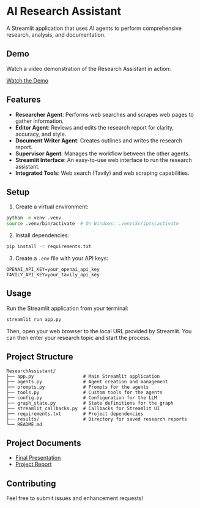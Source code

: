 # AI Research Assistant

A Streamlit application that uses AI agents to perform comprehensive research, analysis, and documentation.

## Demo

Watch a video demonstration of the Research Assistant in action:

[Watch the Demo](Research%20Assistant%20Demo.mp4)

## Features

- **Researcher Agent**: Performs web searches and scrapes web pages to gather information.
- **Editor Agent**: Reviews and edits the research report for clarity, accuracy, and style.
- **Document Writer Agent**: Creates outlines and writes the research report.
- **Supervisor Agent**: Manages the workflow between the other agents.
- **Streamlit Interface**: An easy-to-use web interface to run the research assistant.
- **Integrated Tools**: Web search (Tavily) and web scraping capabilities.

## Setup

1. Create a virtual environment:
```bash
python -m venv .venv
source .venv/bin/activate  # On Windows: .venv\Scripts\activate
```

2. Install dependencies:
```bash
pip install -r requirements.txt
```

3. Create a `.env` file with your API keys:
```
OPENAI_API_KEY=your_openai_api_key
TAVILY_API_KEY=your_tavily_api_key
```

## Usage

Run the Streamlit application from your terminal:

```bash
streamlit run app.py
```

Then, open your web browser to the local URL provided by Streamlit. You can then enter your research topic and start the process.

## Project Structure
```
ResearchAssistant/
├── app.py                  # Main Streamlit application
├── agents.py               # Agent creation and management
├── prompts.py              # Prompts for the agents
├── tools.py                # Custom tools for the agents
├── config.py               # Configuration for the LLM
├── graph_state.py          # State definitions for the graph
├── streamlit_callbacks.py  # Callbacks for Streamlit UI
├── requirements.txt        # Project dependencies
├── results/                # Directory for saved research reports
└── README.md
```

## Project Documents

- [Final Presentation](annotated-PAS%20Final%20Presentation%20%281%29.pptx.pdf)
- [Project Report](PAS_Project_Report.pdf)

## Contributing

Feel free to submit issues and enhancement requests! 